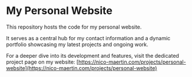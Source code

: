 # My Personal Website

This repository hosts the code for my personal website.

It serves as a central hub for my contact information and a dynamic portfolio showcasing my latest projects and ongoing work.

For a deeper dive into its development and features, visit the dedicated project page on my website:
[https://nico-maertin.com/projects/personal-website](https://nico-maertin.com/projects/personal-website)

